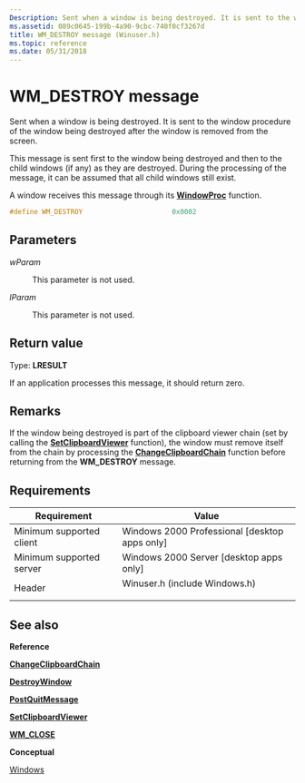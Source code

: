 ```yaml
---
Description: Sent when a window is being destroyed. It is sent to the window procedure of the window being destroyed after the window is removed from the screen.
ms.assetid: 089c0645-199b-4a90-9cbc-740f0cf3267d
title: WM_DESTROY message (Winuser.h)
ms.topic: reference
ms.date: 05/31/2018
---
```


# WM\_DESTROY message

Sent when a window is being destroyed. It is sent to the window procedure of the window being destroyed after the window is removed from the screen.

This message is sent first to the window being destroyed and then to the child windows (if any) as they are destroyed. During the processing of the message, it can be assumed that all child windows still exist.

A window receives this message through its [**WindowProc**](/previous-versions/windows/desktop/legacy/ms633573(v=vs.85)) function.


```C++
#define WM_DESTROY                      0x0002
```



## Parameters

<dl> <dt>

*wParam* 
</dt> <dd>

This parameter is not used.

</dd> <dt>

*lParam* 
</dt> <dd>

This parameter is not used.

</dd> </dl>

## Return value

Type: **LRESULT**

If an application processes this message, it should return zero.

## Remarks

If the window being destroyed is part of the clipboard viewer chain (set by calling the [**SetClipboardViewer**](/windows/win32/api/winuser/nf-winuser-setclipboardviewer) function), the window must remove itself from the chain by processing the [**ChangeClipboardChain**](/windows/win32/api/winuser/nf-winuser-changeclipboardchain) function before returning from the **WM\_DESTROY** message.

## Requirements



| Requirement | Value |
|-------------------------------------|----------------------------------------------------------------------------------------------------------|
| Minimum supported client<br/> | Windows 2000 Professional \[desktop apps only\]<br/>                                               |
| Minimum supported server<br/> | Windows 2000 Server \[desktop apps only\]<br/>                                                     |
| Header<br/>                   | <dl> <dt>Winuser.h (include Windows.h)</dt> </dl> |



## See also

<dl> <dt>

**Reference**
</dt> <dt>

[**ChangeClipboardChain**](/windows/win32/api/winuser/nf-winuser-changeclipboardchain)
</dt> <dt>

[**DestroyWindow**](/windows/win32/api/winuser/nf-winuser-destroywindow)
</dt> <dt>

[**PostQuitMessage**](/windows/win32/api/winuser/nf-winuser-postquitmessage)
</dt> <dt>

[**SetClipboardViewer**](/windows/win32/api/winuser/nf-winuser-setclipboardviewer)
</dt> <dt>

[**WM\_CLOSE**](wm-close.md)
</dt> <dt>

**Conceptual**
</dt> <dt>

[Windows](windows.md)
</dt> </dl>

 

 
